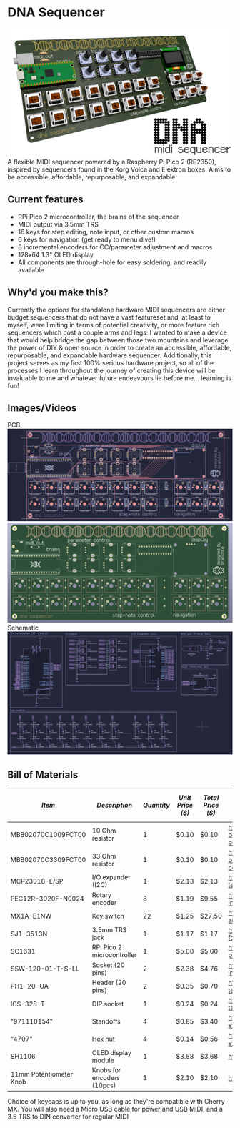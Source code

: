# DNA Sequencer
![](media/header.png)
A flexible MIDI sequencer powered by a Raspberry Pi Pico 2 (RP2350), inspired by sequencers found in the Korg Volca and Elektron boxes. Aims to be accessible, affordable, repurposable, and expandable.

## Current features
- RPi Pico 2 microcontroller, the brains of the sequencer
- MIDI output via 3.5mm TRS
- 16 keys for step editing, note input, or other custom macros
- 6 keys for navigation (get ready to menu dive!)
- 8 incremental encoders for CC/parameter adjustment and macros
- 128x64 1.3" OLED display
- All components are through-hole for easy soldering, and readily available

## Why'd you make this?
Currently the options for standalone hardware MIDI sequencers are either budget sequencers that do not have a vast featureset and, at least to myself, were limiting in terms of potential creativity, or more feature rich sequencers which cost a couple arms and legs. I wanted to make a device that would help bridge the gap between those two mountains and leverage the power of DIY & open source in order to create an accessible, affordable, repurposable, and expandable hardware sequencer. Additionally, this project serves as my first 100% serious hardware project, so all of the processes I learn throughout the journey of creating this device will be invaluable to me and whatever future endeavours lie before me... learning is fun!

## Images/Videos
PCB
![](media/pcb.png)
![](media/pcbnice.png)
Schematic
![](media/schematic.png)

## Bill of Materials
| **_Item_**              | **_Description_**             | **_Quantity_** | **_Unit Price ($)_** | **_Total Price ($)_** | **_URL_**                                                                                                       | **_Running Total ($ incl VAT)_** |
| ----------------------- | ----------------------------- | -------------- | -------------------- | --------------------- | --------------------------------------------------------------------------------------------------------------- | -------------------------------- |
| MBB02070C1009FCT00      | 10 Ohm resistor               | 1              | $0.10                | $0.10                 | https://www.digikey.co.uk/en/products/detail/vishay-beyschlag-draloric-bc-components/MBB02070C1009FCT00/5062945 | $0.12                            |
| MBB02070C3309FCT00      | 33 Ohm resistor               | 1              | $0.10                | $0.10                 | https://www.digikey.co.uk/en/products/detail/vishay-beyschlag-draloric-bc-components/MBB02070C3309FCT00/5063340 | $0.24                            |
| MCP23018-E/SP           | I/O expander (I2C)            | 1              | $2.13                | $2.13                 | https://www.digikey.co.uk/en/products/detail/microchip-technology/MCP23018-E-SP/1999505                         | $2.80                            |
| PEC12R-3020F-N0024      | Rotary encoder                | 8              | $1.19                | $9.55                 | https://www.digikey.co.uk/en/products/detail/bourns-inc/PEC12R-3020F-N0024/6153381                              | $14.26                           |
| MX1A-E1NW               | Key switch                    | 22             | $1.25                | $27.50                | https://www.digikey.co.uk/en/products/detail/cherry-americas-llc/MX1A-E1NW/20180                                | $47.26                           |
| SJ1-3513N               | 3.5mm TRS jack                | 1              | $1.17                | $1.17                 | https://www.digikey.co.uk/en/products/detail/same-sky-formerly-cui-devices/SJ1-3513N/738686                     | $48.66                           |
| SC1631                  | RPi Pico 2 microcontroller    | 1              | $5.00                | $5.00                 | https://www.digikey.co.uk/en/products/detail/raspberry-pi/SC1631/24627136                                       | $54.66                           |
| SSW-120-01-T-S-LL       | Socket (20 pins)              | 2              | $2.38                | $4.76                 | https://www.digikey.co.uk/en/products/detail/samtec-inc/SSW-120-01-T-S-LL/7881604                               | $60.37                           |
| PH1-20-UA               | Header (20 pins)              | 2              | $0.35                | $0.70                 | https://www.digikey.co.uk/en/products/detail/adam-tech/PH1-20-UA/9830398                                        | $61.21                           |
| ICS-328-T               | DIP socket                    | 1              | $0.24                | $0.24                 | https://www.digikey.co.uk/en/products/detail/adam-tech/ICS-328-T/9832859                                        | $61.50                           |
| “971110154”             | Standoffs                     | 4              | $0.85                | $3.40                 | https://www.digikey.co.uk/en/products/detail/w%C3%BCrth-elektronik/971110154/9488627                            | $65.58                           |
| “4707”                  | Hex nut                       | 4              | $0.14                | $0.56                 | https://www.digikey.co.uk/en/products/detail/keystone-electronics/4707/4499300                                  | $66.25                           |
| SH1106                  | OLED display module           | 1              | $3.68                | $3.68                 | https://www.aliexpress.com/item/1005006072386746.html                                                           | $70.67                           |
|11mm Potentiometer Knob|Knobs for encoders (10pcs)|1|$2.10|$2.10|https://www.aliexpress.com/item/1005003991686731.html|$72.77|


Choice of keycaps is up to you, as long as they're compatible with Cherry MX. You will also need a Micro USB cable for power and USB MIDI, and a 3.5 TRS to DIN converter for regular MIDI
